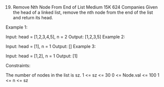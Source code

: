 19. Remove Nth Node From End of List
    Medium
    15K
    624
    Companies
    Given the head of a linked list, remove the nth node from the end of the list and return its head.



Example 1:


Input: head = [1,2,3,4,5], n = 2
Output: [1,2,3,5]
Example 2:

Input: head = [1], n = 1
Output: []
Example 3:

Input: head = [1,2], n = 1
Output: [1]


Constraints:

The number of nodes in the list is sz.
1 <= sz <= 30
0 <= Node.val <= 100
1 <= n <= sz